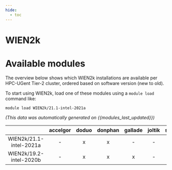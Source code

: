 ```yaml
---
hide:
  - toc
---
```


WIEN2k
======

# Available modules


The overview below shows which WIEN2k installations are available per HPC-UGent Tier-2 cluster, ordered based on software version (new to old).

To start using WIEN2k, load one of these modules using a `module load` command like:

```shell
module load WIEN2k/21.1-intel-2021a
```

*(This data was automatically generated on {{modules_last_updated}})*  

| |accelgor|doduo|donphan|gallade|joltik|shinx|skitty|
| :---: | :---: | :---: | :---: | :---: | :---: | :---: | :---: |
|WIEN2k/21.1-intel-2021a|-|x|x|-|-|-|-|
|WIEN2k/19.2-intel-2020b|-|x|x|x|-|-|-|
